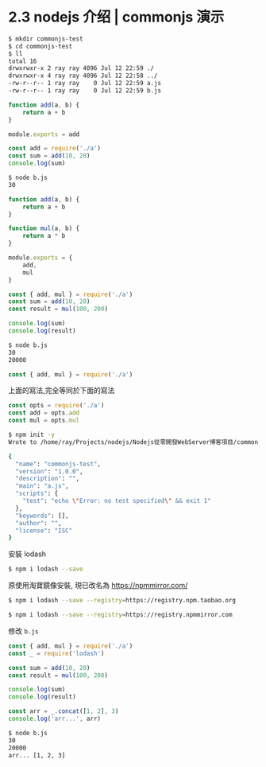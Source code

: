 # 2.3 nodejs 介绍 | commonjs 演示

``` bash
$ mkdir commonjs-test
$ cd commonjs-test
$ ll
total 16
drwxrwxr-x 2 ray ray 4096 Jul 12 22:59 ./
drwxrwxr-x 4 ray ray 4096 Jul 12 22:58 ../
-rw-r--r-- 1 ray ray    0 Jul 12 22:59 a.js
-rw-r--r-- 1 ray ray    0 Jul 12 22:59 b.js
```

``` js a.js
function add(a, b) {
    return a + b
}

module.exports = add
```

``` js b.js
const add = require('./a')
const sum = add(10, 20)
console.log(sum)
```

``` bash
$ node b.js
30
```

``` js a.js
function add(a, b) {
    return a + b
}

function mul(a, b) {
    return a * b
}

module.exports = {
    add,
    mul
}
```

``` js b.js
const { add, mul } = require('./a')
const sum = add(10, 20)
const result = mul(100, 200)

console.log(sum)
console.log(result)
```

``` bash
$ node b.js
30
20000
```

``` js
const { add, mul } = require('./a')
```

上面的寫法,完全等同於下面的寫法

``` js
const opts = require('./a')
const add = opts.add
const mul = opts.mul
```

``` bash
$ npm init -y
Wrote to /home/ray/Projects/nodejs/Nodejs從零開發WebServer博客項目/commonjs-test/package.json:

{
  "name": "commonjs-test",
  "version": "1.0.0",
  "description": "",
  "main": "a.js",
  "scripts": {
    "test": "echo \"Error: no test specified\" && exit 1"
  },
  "keywords": [],
  "author": "",
  "license": "ISC"
}
```

安裝 lodash

``` bash
$ npm i lodash --save
```

 原使用淘寶鏡像安裝, 現已改名為 https://npmmirror.com/

``` bash
$ npm i lodash --save --registry=https://registry.npm.taobao.org
```

``` bash
$ npm i lodash --save --registry=https://registry.npmmirror.com
```

修改 `b.js`
``` js b.js
const { add, mul } = require('./a')
const _ = require('lodash')

const sum = add(10, 20)
const result = mul(100, 200)

console.log(sum)
console.log(result)

const arr = _.concat([1, 2], 3)
console.log('arr...', arr)
```

``` bash
$ node b.js
30
20000
arr... [1, 2, 3]
```
